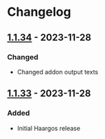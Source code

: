 # Changelog

## [1.1.34] - 2023-11-28

### Changed

- Changed addon output texts

## [1.1.33] - 2023-11-28

### Added

- Initial Haargos release

[1.1.34]: https://github.com/haargos/ha-addons/compare/v1.1.33...v1.1.34
[1.1.33]: https://github.com/haargos/ha-addons/releases/releases/tag/v1.1.33
